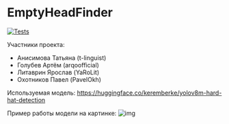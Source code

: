 # EmptyHeadFinder

[![Tests](https://github.com/YaRoLit/EmptyHeadFinder/actions/workflows/python-app.yml/badge.svg)](https://github.com/YaRoLit/EmptyHeadFinder/actions/workflows/python-app.yml)

Участники проекта:

- Анисимова Татьяна (t-linguist)
- Голубев Артём (arqoofficial)
- Литаврин Ярослав (YaRoLit)
- Охотников Павел (PavelOkh)

Используемая модель:
https://huggingface.co/keremberke/yolov8m-hard-hat-detection

Пример работы модели на картинке:
![img](https://github.com/YaRoLit/EmptyHeadFinder/tree/main/images/stroiteli_analysed.jpg)
